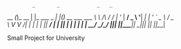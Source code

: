 

            _       _            _   _                
  __      _(_)_ __ | |_ ___ _ __| |_(_)_ __ ___   ___ 
  \ \ /\ / / | '_ \| __/ _ \ '__| __| | '_ ` _ \ / _ \
   \ V  V /| | | | | ||  __/ |  | |_| | | | | | |  __/
    \_/\_/ |_|_| |_|\__\___|_|   \__|_|_| |_| |_|\___|
                                                      

Small Project for University
